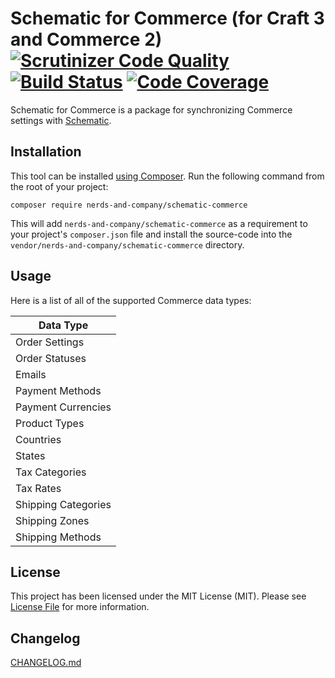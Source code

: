# Schematic for Commerce (for Craft 3 and Commerce 2) [![Scrutinizer Code Quality](https://scrutinizer-ci.com/g/nerds-and-company/schematic-commerce/badges/quality-score.png?b=master)](https://scrutinizer-ci.com/g/nerds-and-company/schematic-commerce/?branch=master) [![Build Status](https://travis-ci.org/nerds-and-company/schematic-commerce.svg?branch=master)](https://travis-ci.org/nerds-and-company/schematic-commerce) [![Code Coverage](https://scrutinizer-ci.com/g/nerds-and-company/schematic-commerce/badges/coverage.png?b=master)](https://scrutinizer-ci.com/g/nerds-and-company/schematic-commerce/?branch=master)

Schematic for Commerce is a package for synchronizing Commerce settings with [Schematic](https://github.com/nerds-and-company/schematic).

## Installation

This tool can be installed [using Composer](https://getcomposer.org/doc/00-intro.md). Run the following command from the root of your project:

```
composer require nerds-and-company/schematic-commerce
```

This will add `nerds-and-company/schematic-commerce` as a requirement to your  project's `composer.json` file and install the source-code into the `vendor/nerds-and-company/schematic-commerce` directory.

## Usage

Here is a list of all of the supported Commerce data types:

| Data Type |
| ------------- |
| Order Settings |
| Order Statuses |
| Emails |
| Payment Methods |
| Payment Currencies |
| Product Types |
| Countries |
| States |
| Tax Categories |
| Tax Rates |
| Shipping Categories |
| Shipping Zones |
| Shipping Methods |

## License

This project has been licensed under the MIT License (MIT). Please see [License File](LICENSE) for more information.

## Changelog

[CHANGELOG.md](CHANGELOG.md)
